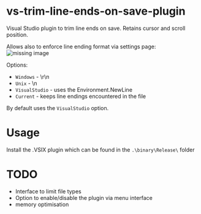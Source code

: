 vs-trim-line-ends-on-save-plugin
================================

Visual Studio plugin to trim line ends on save. Retains cursor and scroll position.

Allows also to enforce line ending format via settings page:
![missing image](http://idct.pl/img/trimtosave.png)

Options:

* `Windows` - \r\n
* `Unix` - \n
* `VisualStudio` - uses the Environment.NewLine
* `Current` - keeps line endings encountered in the file

By default uses the `VisualStudio` option.


Usage
=====

Install the .VSIX plugin which can be found in the `.\binary\Release\` folder

TODO
====

* Interface to limit file types
* Option to enable/disable the plugin via menu interface
* memory optimisation
